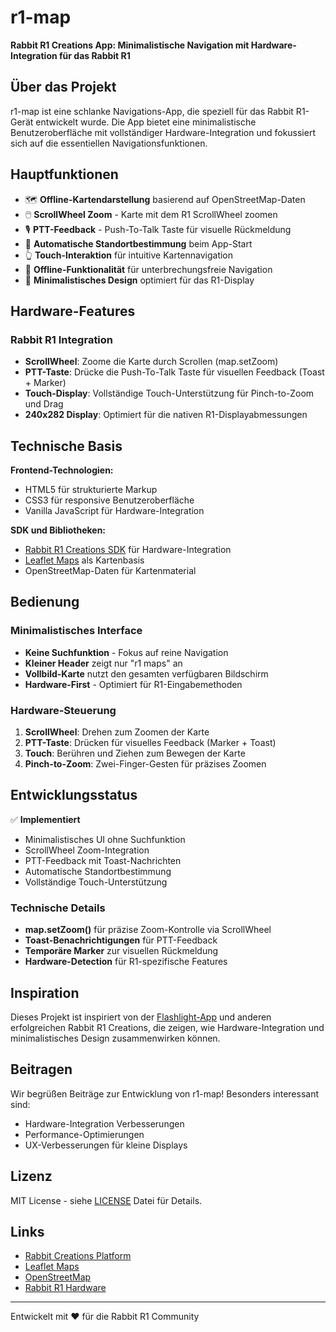 # r1-map

**Rabbit R1 Creations App: Minimalistische Navigation mit Hardware-Integration für das Rabbit R1**

## Über das Projekt

r1-map ist eine schlanke Navigations-App, die speziell für das Rabbit R1-Gerät entwickelt wurde. Die App bietet eine minimalistische Benutzeroberfläche mit vollständiger Hardware-Integration und fokussiert sich auf die essentiellen Navigationsfunktionen.

## Hauptfunktionen

- 🗺️ **Offline-Kartendarstellung** basierend auf OpenStreetMap-Daten
- 🖱️ **ScrollWheel Zoom** - Karte mit dem R1 ScrollWheel zoomen
- 🎙️ **PTT-Feedback** - Push-To-Talk Taste für visuelle Rückmeldung
- 📍 **Automatische Standortbestimmung** beim App-Start
- 👆 **Touch-Interaktion** für intuitive Kartennavigation
- 💾 **Offline-Funktionalität** für unterbrechungsfreie Navigation
- 🎯 **Minimalistisches Design** optimiert für das R1-Display

## Hardware-Features

### Rabbit R1 Integration
- **ScrollWheel**: Zoome die Karte durch Scrollen (map.setZoom)
- **PTT-Taste**: Drücke die Push-To-Talk Taste für visuellen Feedback (Toast + Marker)
- **Touch-Display**: Vollständige Touch-Unterstützung für Pinch-to-Zoom und Drag
- **240x282 Display**: Optimiert für die nativen R1-Displayabmessungen

## Technische Basis

**Frontend-Technologien:**
- HTML5 für strukturierte Markup
- CSS3 für responsive Benutzeroberfläche
- Vanilla JavaScript für Hardware-Integration

**SDK und Bibliotheken:**
- [Rabbit R1 Creations SDK](https://rabbit.tech/creations) für Hardware-Integration
- [Leaflet Maps](https://leafletjs.com/) als Kartenbasis
- OpenStreetMap-Daten für Kartenmaterial

## Bedienung

### Minimalistisches Interface
- **Keine Suchfunktion** - Fokus auf reine Navigation
- **Kleiner Header** zeigt nur "r1 maps" an
- **Vollbild-Karte** nutzt den gesamten verfügbaren Bildschirm
- **Hardware-First** - Optimiert für R1-Eingabemethoden

### Hardware-Steuerung
1. **ScrollWheel**: Drehen zum Zoomen der Karte
2. **PTT-Taste**: Drücken für visuelles Feedback (Marker + Toast)
3. **Touch**: Berühren und Ziehen zum Bewegen der Karte
4. **Pinch-to-Zoom**: Zwei-Finger-Gesten für präzises Zoomen

## Entwicklungsstatus

✅ **Implementiert**
- Minimalistisches UI ohne Suchfunktion
- ScrollWheel Zoom-Integration
- PTT-Feedback mit Toast-Nachrichten
- Automatische Standortbestimmung
- Vollständige Touch-Unterstützung

### Technische Details
- **map.setZoom()** für präzise Zoom-Kontrolle via ScrollWheel
- **Toast-Benachrichtigungen** für PTT-Feedback
- **Temporäre Marker** zur visuellen Rückmeldung
- **Hardware-Detection** für R1-spezifische Features

## Inspiration

Dieses Projekt ist inspiriert von der [Flashlight-App](https://github.com/atomlabor/flashlight) und anderen erfolgreichen Rabbit R1 Creations, die zeigen, wie Hardware-Integration und minimalistisches Design zusammenwirken können.

## Beitragen

Wir begrüßen Beiträge zur Entwicklung von r1-map! Besonders interessant sind:
- Hardware-Integration Verbesserungen
- Performance-Optimierungen
- UX-Verbesserungen für kleine Displays

## Lizenz

MIT License - siehe [LICENSE](LICENSE) Datei für Details.

## Links

- [Rabbit Creations Platform](https://rabbit.tech/creations)
- [Leaflet Maps](https://leafletjs.com/)
- [OpenStreetMap](https://www.openstreetmap.org/)
- [Rabbit R1 Hardware](https://rabbit.tech/)

---

Entwickelt mit ❤️ für die Rabbit R1 Community
